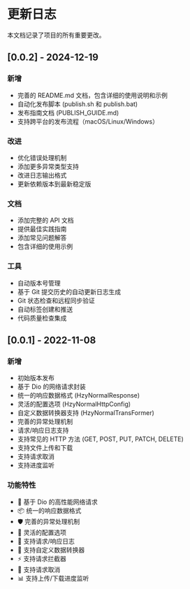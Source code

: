# 更新日志

本文档记录了项目的所有重要更改。

## [0.0.2] - 2024-12-19

### 新增
- 完善的 README.md 文档，包含详细的使用说明和示例
- 自动化发布脚本 (publish.sh 和 publish.bat)
- 发布指南文档 (PUBLISH_GUIDE.md)
- 支持跨平台的发布流程（macOS/Linux/Windows）

### 改进
- 优化错误处理机制
- 添加更多异常类型支持
- 改进日志输出格式
- 更新依赖版本到最新稳定版

### 文档
- 添加完整的 API 文档
- 提供最佳实践指南
- 添加常见问题解答
- 包含详细的使用示例

### 工具
- 自动版本号管理
- 基于 Git 提交历史的自动更新日志生成
- Git 状态检查和远程同步验证
- 自动标签创建和推送
- 代码质量检查集成

## [0.0.1] - 2022-11-08

### 新增
- 初始版本发布
- 基于 Dio 的网络请求封装
- 统一的响应数据格式 (HzyNormalResponse)
- 灵活的配置选项 (HzyNormalHttpConfig)
- 自定义数据转换器支持 (HzyNormalTransFormer)
- 完善的异常处理机制
- 请求/响应日志支持
- 支持常见的 HTTP 方法 (GET, POST, PUT, PATCH, DELETE)
- 支持文件上传和下载
- 支持请求取消
- 支持进度监听

### 功能特性
- 🚀 基于 Dio 的高性能网络请求
- 📦 统一的响应数据格式
- 🛡️ 完善的异常处理机制
- 🔧 灵活的配置选项
- 📝 支持请求/响应日志
- 🎯 支持自定义数据转换器
- ⚡ 支持请求拦截器
- 🔄 支持请求取消
- 📊 支持上传/下载进度监听
